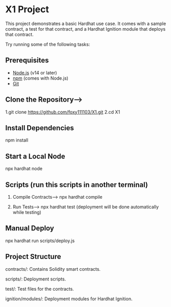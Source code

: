 # X1 Project

This project demonstrates a basic Hardhat use case. It comes with a sample contract, a test for that contract, and a Hardhat Ignition module that deploys that contract.

Try running some of the following tasks:

## Prerequisites

- [Node.js](https://nodejs.org/) (v14 or later)
- [npm](https://www.npmjs.com/) (comes with Node.js)
- [Git](https://git-scm.com/)

## Clone the Repository-->
   1.git clone https://github.com/foxy111103/X1.git
   2.cd X1
   
## Install Dependencies
   npm install

## Start a Local Node
   npx hardhat node

## Scripts (run this scripts in another terminal)
1. Compile Contracts-->
   npx hardhat compile
   
2. Run Tests-->
   npx hardhat test (deployment will be done automatically while testing)

## Manual Deploy
   npx hardhat run scripts/deploy.js


## Project Structure

contracts/: Contains Solidity smart contracts.

scripts/: Deployment scripts.

test/: Test files for the contracts.

ignition/modules/: Deployment modules for Hardhat Ignition.
